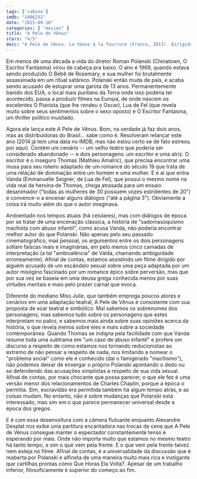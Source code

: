 ```yaml
---
tags: ['cabine']
imdb: "2406252"
date: "2015-09-16"
categories: [ "movies" ]
title: "A Pele de Vênus"
stars: "4/5"
desc: "A Pele de Vênus. La Vénus à la fourrure (France, 2013). Dirigido por Roman Polanski. Escrito por David Ives, Roman Polanski, David Ives, Leopold von Sacher-Masoch. Com Emmanuelle Seigner, Mathieu Amalric."
---
```

Em menos de uma década a vida do diretor Roman Polanski (Chinatown, O Escritor Fantasma) virou de cabeça pra baixo. O ano é 1969, quando estava sendo produzido O Bebê de Rosemary, e sua mulher foi brutalmente assassinada em um ritual satânico. Polanski então muda de país, e acaba sendo acusado de estuprar uma garota de 13 anos. Permanentemente banido dos EUA, o local mais puritano da Terra onde isso poderia ter acontecido, passa a produzir filmes na Europa, de onde nascem os excelentes O Pianista (que lhe rendeu o Oscar), Lua de Fel (que revela muito sobre seus sentimentos sobre o sexo oposto) e O Escritor Fantasma, um thriller político inusitado.

Agora ele lança este A Pele de Vênus. Bom, na verdade já faz dois anos, mas as distribuidoras do Brasil... sabe como é. Resolveram relançar este ano (2014 já tem uma data no IMDB, mas não estou certo se de fato estreou por aqui). Contém um cenário -- um velho teatro que poderia ser considerado abandonado -- e dois personagens: um escritor e uma atriz. O escritor é o inseguro Thomas (Mathieu Amalric), que precisa encontrar uma musa para seu roteiro adaptado de um romance do século 19 que trata de uma relação de dominação entre um homem e uma mulher. E é aí que entra Vanda (Emmanuelle Seigner, de Lua de Fel), que possui o mesmo nome na vida real da heroína de Thomas, chega atrasada para um ensaio desanimador ("todas as mulheres de 30 possuem vozes estridentes de 20") e convence-o a encenar alguns diálogos ("até a página 3"). Obviamente a coisa irá muito além do que o autor imaginava.

Ambientado nos tempos atuais (há celulares), mas com diálogos de época por se tratar de uma encenação clássica, a história de "sadomasoquismo machista com abuso infantil", como acusa Vanda, não poderia encontrar melhor autor do que Polanski. Não apenas pelo seu passado cinematográfico, mas pessoal, os argumentos entre os dois personagens soltam faíscas reais e imaginárias, em pelo menos cinco camadas de interpretação (a tal "ambivalência" de Valda, chamando ambiguidade erroneamente). Afinal de contas, estamos assistindo um filme dirigido por alguém acusado de um escândalo sexual sobre uma peça adaptada por um autor misógino fascinado por um romance épico sobre perversão, mas que por sua vez se baseia em uma deusa grega conhecida menos por suas virtudes mentais e mais pelo prazer carnal que evoca.

Diferente do mediano Miss Julie, que também emprega poucos atores e cenários em uma adaptação teatral, A Pele de Vênus é consistente com sua proposta de soar teatral e simbólico. Mal sabemos os sobrenomes dos personagens, mas sabemos tudo sobre os personagens que estes interpretam no palco, e sabemos mais ainda sobre suas opiniões acerca da história, o que revela menos sobre eles e mais sobre a sociedade contemporânea. Quando Thomas se indigna pela facilidade com que Vanda resume toda uma subtrama em "um caso de abuso infantil" e profere um discurso a respeito de como estamos nos tornando reducionistas ao extremo de não pensar a respeito de nada, nos limitando a nomear o "problema social" como ele é conhecido (daí o famigerado "machismo"), não podemos deixar de enxergar o próprio Polanski apontando o dedo ou se defendendo das acusações simplistas a respeito de sua vida sexual. Afinal de contas, por mais chocante que possa parecer, o que ele fez é uma versão menor dos relacionamentos de Charles Chaplin, porque a época o permitia. Sim, escravidão era permitida também há algum tempo atrás, e as coisas mudam. No entanto, não é sobre mudanças que Polanski está interessado, mas sim em o que parece permanecer universal desde a época dos gregos.

E é com essa desenvoltura com a câmera flutuante enquanto Alexandre Desplat nos exibe uma partitura encantadora nas trocas de cena que A Pele de Vênus consegue manter o espectador constantemente tenso e esperando por mais. Onde não importa muito que estamos no mesmo teatro há tanto tempo, e sim o que vem pela frente. E o que vem pela frente talvez nem esteja no filme. Afinal de contas, é a universalidade da discussão que é reaberta por Polanski e alfineta de uma maneira muito mais rica e instigante que cartilhas prontas como Que Horas Ela Volta?. Apesar de um trabalho inferior, filosoficamente é superior do começo ao fim.
